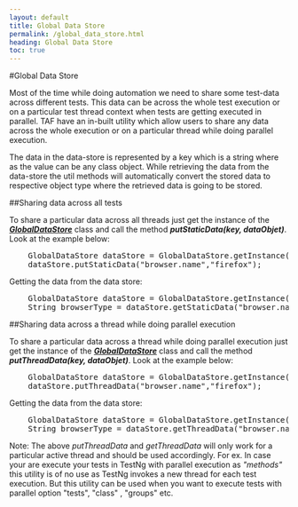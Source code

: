 ```yaml
---
layout: default
title: Global Data Store
permalink: /global_data_store.html
heading: Global Data Store
toc: true
---
```

#Global Data Store

Most of the time while doing automation we need to share some test-data across different tests. This data can be across the whole test execution or on a particular test thread context when tests are getting executed in parallel. TAF have an in-built utility which allow users to share any data across the whole execution or on a particular thread while doing parallel execution.

The data in the data-store is represented by a key which is a string where as the value can be any class object. While retrieving the data from the data-store the util methods will automatically convert the stored data to respective object type where the retrieved data is going to be stored.

<a name="across_all_tests"> </a>
##Sharing data across all tests

To share a particular data across all threads just get the instance of the [_**GlobalDataStore**_]() class and call the method _**putStaticData(key, dataObjet)**_.
Look at the example below:

<pre class="brush: java;">
	GlobalDataStore dataStore = GlobalDataStore.getInstance();
	dataStore.putStaticData("browser.name","firefox");
</pre>

Getting the data from the data store:

<pre class="brush: java;">
	GlobalDataStore dataStore = GlobalDataStore.getInstance();
	String browserType = dataStore.getStaticData("browser.name");
</pre>

<a name="across_a_thread"> </a>
##Sharing data across a thread while doing parallel execution

To share a particular data across a thread while doing parallel execution just get the instance of the [_**GlobalDataStore**_]() class and call the method _**putThreadData(key, dataObjet)**_.
Look at the example below:

<pre class="brush: java;">
	GlobalDataStore dataStore = GlobalDataStore.getInstance();
	dataStore.putThreadData("browser.name","firefox");
</pre>

Getting the data from the data store:

<pre class="brush: java;">
	GlobalDataStore dataStore = GlobalDataStore.getInstance();
	String browserType = dataStore.getThreadData("browser.name");
</pre>

Note: The above _putThreadData_ and _getThreadData_ will only work for a particular active thread and should be used accordingly. For ex. In case your are execute your tests in TestNg with parallel execution as _"methods"_ this utility is of no use as TestNg invokes a new thread for each test execution. But this utility can be used when you want to execute tests with parallel option "tests", "class" , "groups" etc.

